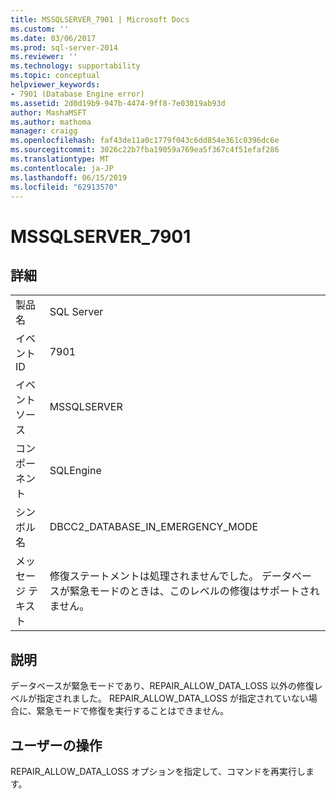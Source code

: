 ```yaml
---
title: MSSQLSERVER_7901 | Microsoft Docs
ms.custom: ''
ms.date: 03/06/2017
ms.prod: sql-server-2014
ms.reviewer: ''
ms.technology: supportability
ms.topic: conceptual
helpviewer_keywords:
- 7901 (Database Engine error)
ms.assetid: 2d0d19b9-947b-4474-9ff8-7e03019ab93d
author: MashaMSFT
ms.author: mathoma
manager: craigg
ms.openlocfilehash: faf43de11a0c1779f043c6dd854e361c0396dc6e
ms.sourcegitcommit: 3026c22b7fba19059a769ea5f367c4f51efaf286
ms.translationtype: MT
ms.contentlocale: ja-JP
ms.lasthandoff: 06/15/2019
ms.locfileid: "62913570"
---
```

# <a name="mssqlserver7901"></a>MSSQLSERVER_7901
    
## <a name="details"></a>詳細  
  
|||  
|-|-|  
|製品名|SQL Server|  
|イベント ID|7901|  
|イベント ソース|MSSQLSERVER|  
|コンポーネント|SQLEngine|  
|シンボル名|DBCC2_DATABASE_IN_EMERGENCY_MODE|  
|メッセージ テキスト|修復ステートメントは処理されませんでした。 データベースが緊急モードのときは、このレベルの修復はサポートされません。|  
  
## <a name="explanation"></a>説明  
 データベースが緊急モードであり、REPAIR_ALLOW_DATA_LOSS 以外の修復レベルが指定されました。 REPAIR_ALLOW_DATA_LOSS が指定されていない場合に、緊急モードで修復を実行することはできません。  
  
## <a name="user-action"></a>ユーザーの操作  
 REPAIR_ALLOW_DATA_LOSS オプションを指定して、コマンドを再実行します。  
  
  
